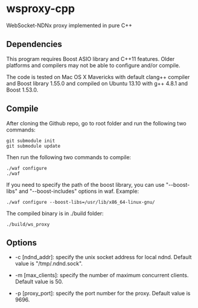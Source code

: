 wsproxy-cpp
===========

WebSocket-NDNx proxy implemented in pure C++

Dependencies
------------

This program requires Boost ASIO library and C++11 features. Older platforms and compilers may not be able to configure and/or compile.

The code is tested on Mac OS X Mavericks with default clang++ compiler and Boost library 1.55.0 and compiled on Ubuntu 13.10 with g++ 4.8.1 and Boost 1.53.0.

Compile
-------

After cloning the Github repo, go to root folder and run the following two commands:

    git submodule init
    git submodule update

Then run the following two commands to compile:

    ./waf configure
    ./waf

If you need to specify the path of the boost library, you can use "--boost-libs" and "--boost-includes" options in waf. Example:

    ./waf configure --boost-libs=/usr/lib/x86_64-linux-gnu/

The compiled binary is in ./build folder:

    ./build/ws_proxy

Options
-------

* -c [ndnd_addr]: specify the unix socket address for local ndnd. Default value is "/tmp/.ndnd.sock".

* -m [max_clients]: specify the number of maximum concurrent clients. Default value is 50.

* -p [proxy_port]: specify the port number for the proxy. Default value is 9696.
